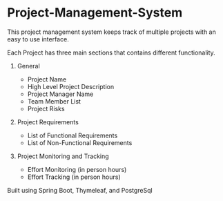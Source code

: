 # Project-Management-System

This project management system keeps track of multiple projects with an easy to use interface.

Each Project has three main sections that contains different functionality.


1. General
    - Project Name
    - High Level Project Description
    - Project Manager Name
    - Team Member List
    - Project Risks
    
2. Project Requirements
    - List of Functional Requirements
    - List of Non-Functional Requirements
    
3. Project Monitoring and Tracking
    - Effort Monitoring (in person hours)
    - Effort Tracking (in person hours)

Built using Spring Boot, Thymeleaf, and PostgreSql
